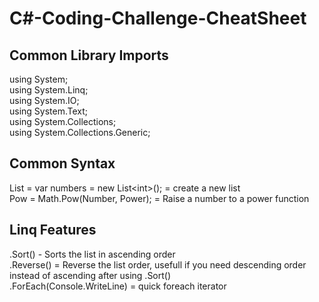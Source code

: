 # C#-Coding-Challenge-CheatSheet

## Common Library Imports

using System;<br/>
using System.Linq;<br/>
using System.IO;<br/>
using System.Text;<br/>
using System.Collections;<br/>
using System.Collections.Generic;<br/>

## Common Syntax

List = var numbers = new List\<int\>(); = create a new list<br/>
Pow = Math.Pow(Number, Power); = Raise a number to a power function <br/>


## Linq Features 

.Sort() - Sorts the list in ascending order <br/>
.Reverse() = Reverse the list order, usefull if you need descending order instead of ascending after using .Sort() <br/>
.ForEach(Console.WriteLine) = quick foreach iterator <br/>
